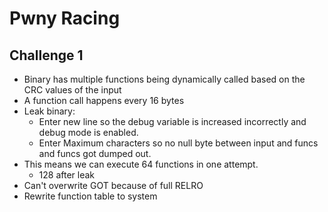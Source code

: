 # Pwny Racing

## Challenge 1

- Binary has multiple functions being dynamically called based on the CRC values of the input
- A function call happens every 16 bytes
- Leak binary:
    - Enter new line so the debug variable is increased incorrectly and debug mode is enabled.
    - Enter Maximum characters so no null byte between input and funcs and funcs got dumped out.
- This means we can execute 64 functions in one attempt.
    - 128 after leak
- Can't overwrite GOT because of full RELRO
- Rewrite function table to system